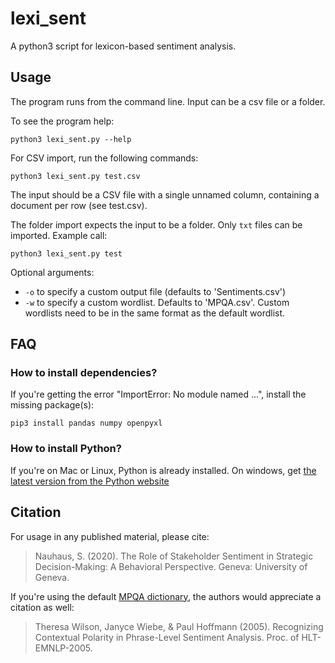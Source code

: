 # lexi_sent

A python3 script for lexicon-based sentiment analysis.

## Usage

The program runs from the command line. Input can be a csv file or a folder. 

To see the program help:

	python3 lexi_sent.py --help 

For CSV import, run the following commands:

	python3 lexi_sent.py test.csv 

The input should be a CSV file with a single unnamed column, containing a document per row (see test.csv). 

The folder import expects the input to be a folder. Only `txt` files can be imported. Example call:

	python3 lexi_sent.py test
		
Optional arguments: 

 - `-o` to specify a custom output file (defaults to 'Sentiments.csv')
 - `-w` to specify a custom wordlist. Defaults to 'MPQA.csv'. Custom wordlists need to be in the same format as the default wordlist. 

## FAQ

### How to install dependencies?

If you're getting the error "ImportError: No module named ...", install the missing package(s):

	pip3 install pandas numpy openpyxl
		
### How to install Python?

If you're on Mac or Linux, Python is already installed. On windows, get [the latest version from the Python website](https://www.python.org/downloads/windows/)

## Citation

For usage in any published material, please cite:

> Nauhaus, S. (2020). The Role of Stakeholder Sentiment in Strategic Decision-Making: A Behavioral Perspective. Geneva: University of Geneva.

If you're using the default [MPQA dictionary](http://mpqa.cs.pitt.edu/lexicons/subj_lexicon/), the authors would appreciate a citation as well:

> Theresa Wilson, Janyce Wiebe, & Paul Hoffmann (2005). Recognizing Contextual Polarity in Phrase-Level Sentiment Analysis. Proc. of HLT-EMNLP-2005.
